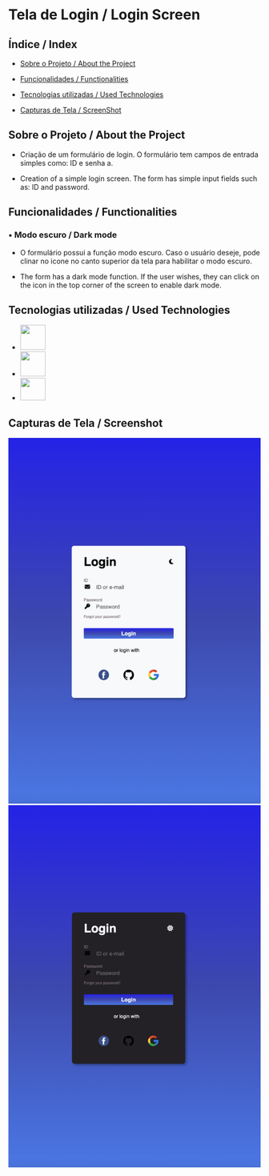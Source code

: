 # Tela de Login / Login Screen

## Índice / Index

- <a href="#Sobre">Sobre o Projeto / About the Project</a>

- <a href="Funcionalidades">Funcionalidades / Functionalities

- <a href="Tecnologias">Tecnologias utilizadas / Used Technologies </a>

- <a href="imagens">Capturas de Tela / ScreenShot</a>



## Sobre o Projeto / About the Project

- Criação de um formulário de login.
O formulário tem campos de entrada simples como: ID e senha a.

- Creation of a simple login screen.
The form has simple input fields such as: ID and password.

## Funcionalidades / Functionalities

### • Modo escuro / Dark mode

- O formulário possui a função modo escuro. Caso o usuário deseje, pode clinar no icone no canto superior da tela para habilitar o modo escuro.

- The form has a dark mode function. If the user wishes, they can click on the icon in the top corner of the screen to enable dark mode.

## Tecnologias utilizadas / Used Technologies

- <img height="50" width="50"  src="https://cdn.jsdelivr.net/gh/devicons/devicon@latest/icons/html5/html5-plain-wordmark.svg"                 />

- <img        height="50" width="50"  src="https://cdn.jsdelivr.net/gh/devicons/devicon@latest/icons/css3/css3-plain-wordmark.svg"                   />


- <img         height="45" width="50"  src="https://cdn.jsdelivr.net/gh/devicons/devicon@latest/icons/javascript/javascript-plain.svg"                />

## Capturas de Tela / Screenshot

![tela1](./assets/img/tela1.png)
![tela2](./assets/img/tela2.png)
